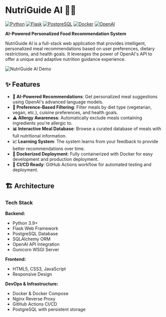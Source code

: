 # NutriGuide AI 🥗🤖

[![Python](https://img.shields.io/badge/Python-3.9+-blue.svg)](https://www.python.org/)
[![Flask](https://img.shields.io/badge/Flask-2.0+-green.svg)](https://flask.palletsprojects.com/)
[![PostgreSQL](https://img.shields.io/badge/PostgreSQL-13-blue.svg)](https://www.postgresql.org/)
[![Docker](https://img.shields.io/badge/Docker-Ready-2496ED.svg)](https://www.docker.com/)
[![OpenAI](https://img.shields.io/badge/OpenAI-GPT--3.5--turbo-412991.svg)](https://openai.com/)

**AI-Powered Personalized Food Recommendation System**

NutriGuide AI is a full-stack web application that provides intelligent, personalized meal recommendations based on user preferences, dietary restrictions, and health goals. It leverages the power of OpenAI's API to offer a unique and adaptive nutrition guidance experience.

![NutriGuide AI Demo](https://www.loom.com/share/1d30fc8f036e4dcea43eaeac9ad326f0?sid=6cbc6103-0220-492c-9ea6-8b791b1653a0)

## ✨ Features

- **🤖 AI-Powered Recommendations**: Get personalized meal suggestions using OpenAI's advanced language models.
- **🎯 Preference-Based Filtering**: Filter meals by diet type (vegetarian, vegan, etc.), cuisine preferences, and health goals.
- **⚠️ Allergy Awareness**: Automatically exclude meals containing ingredients you're allergic to.
- **📊 Interactive Meal Database**: Browse a curated database of meals with full nutritional information.
- **📈 Learning System**: The system learns from your feedback to provide better recommendations over time.
- **🐳 Dockerized Deployment**: Fully containerized with Docker for easy development and production deployment.
- **🚀 CI/CD Ready**: GitHub Actions workflow for automated testing and deployment.

## 🏗️ Architecture

### Tech Stack

**Backend:**
- Python 3.9+
- Flask Web Framework
- PostgreSQL Database
- SQLAlchemy ORM
- OpenAI API Integration
- Gunicorn WSGI Server

**Frontend:**
- HTML5, CSS3, JavaScript
- Responsive Design

**DevOps & Infrastructure:**
- Docker & Docker Compose
- Nginx Reverse Proxy
- GitHub Actions CI/CD
- PostgreSQL with persistent storage


